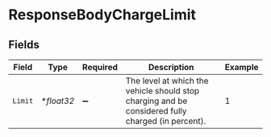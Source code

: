 # ResponseBodyChargeLimit


## Fields

| Field                                                                                             | Type                                                                                              | Required                                                                                          | Description                                                                                       | Example                                                                                           |
| ------------------------------------------------------------------------------------------------- | ------------------------------------------------------------------------------------------------- | ------------------------------------------------------------------------------------------------- | ------------------------------------------------------------------------------------------------- | ------------------------------------------------------------------------------------------------- |
| `Limit`                                                                                           | **float32*                                                                                        | :heavy_minus_sign:                                                                                | The level at which the vehicle should stop charging and be considered fully charged (in percent). | 1                                                                                                 |